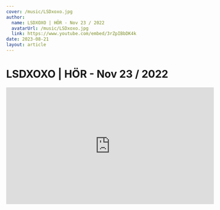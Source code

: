 ```yaml
---
cover: /music/LSDxoxo.jpg
author:
  name: LSDXOXO | HÖR - Nov 23 / 2022
  avatarUrl: /music/LSDxoxo.jpg
  link: https://www.youtube.com/embed/3rZpIBbDK4k
date: 2023-08-21
layout: article
---
```


# LSDXOXO | HÖR - Nov 23 / 2022

<iframe width="560" height="315" src="https://www.youtube.com/embed/3rZpIBbDK4k" title="YouTube video player" frameborder="0" allow="accelerometer; autoplay; clipboard-write; encrypted-media; gyroscope; picture-in-picture; web-share" allowfullscreen></iframe>
